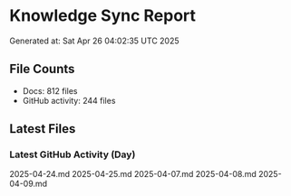 # Knowledge Sync Report
Generated at: Sat Apr 26 04:02:35 UTC 2025

## File Counts
- Docs: 812 files
- GitHub activity: 244 files

## Latest Files
### Latest GitHub Activity (Day)
2025-04-24.md
2025-04-25.md
2025-04-07.md
2025-04-08.md
2025-04-09.md
